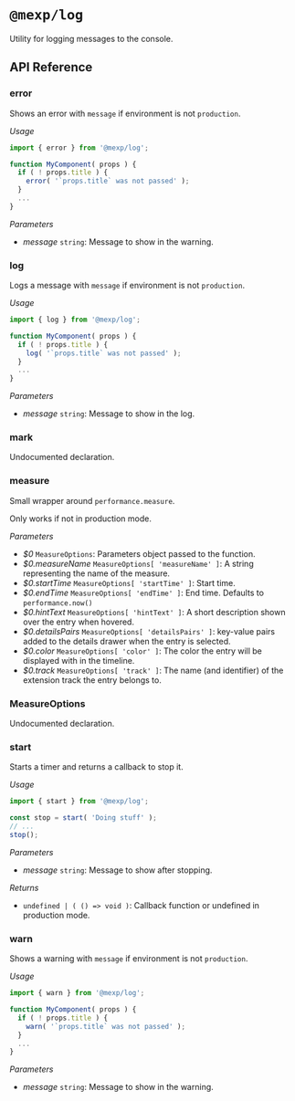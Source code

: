 # `@mexp/log`

Utility for logging messages to the console.

## API Reference

<!-- START TOKEN(Autogenerated API docs) -->

### error

Shows an error with `message` if environment is not `production`.

_Usage_

```js
import { error } from '@mexp/log';

function MyComponent( props ) {
  if ( ! props.title ) {
    error( '`props.title` was not passed' );
  }
  ...
}
```

_Parameters_

-   _message_ `string`: Message to show in the warning.

### log

Logs a message with `message` if environment is not `production`.

_Usage_

```js
import { log } from '@mexp/log';

function MyComponent( props ) {
  if ( ! props.title ) {
    log( '`props.title` was not passed' );
  }
  ...
}
```

_Parameters_

-   _message_ `string`: Message to show in the log.

### mark

Undocumented declaration.

### measure

Small wrapper around `performance.measure`.

Only works if not in production mode.

_Parameters_

-   _$0_ `MeasureOptions`: Parameters object passed to the function.
-   _$0.measureName_ `MeasureOptions[ 'measureName' ]`: A string representing the name of the measure.
-   _$0.startTime_ `MeasureOptions[ 'startTime' ]`: Start time.
-   _$0.endTime_ `MeasureOptions[ 'endTime' ]`: End time. Defaults to `performance.now()`
-   _$0.hintText_ `MeasureOptions[ 'hintText' ]`: A short description shown over the entry when hovered.
-   _$0.detailsPairs_ `MeasureOptions[ 'detailsPairs' ]`: key-value pairs added to the details drawer when the entry is selected.
-   _$0.color_ `MeasureOptions[ 'color' ]`: The color the entry will be displayed with in the timeline.
-   _$0.track_ `MeasureOptions[ 'track' ]`: The name (and identifier) of the extension track the entry belongs to.

### MeasureOptions

Undocumented declaration.

### start

Starts a timer and returns a callback to stop it.

_Usage_

```js
import { start } from '@mexp/log';

const stop = start( 'Doing stuff' );
// ...
stop();
```

_Parameters_

-   _message_ `string`: Message to show after stopping.

_Returns_

-   `undefined | ( () => void )`: Callback function or undefined in production mode.

### warn

Shows a warning with `message` if environment is not `production`.

_Usage_

```js
import { warn } from '@mexp/log';

function MyComponent( props ) {
  if ( ! props.title ) {
    warn( '`props.title` was not passed' );
  }
  ...
}
```

_Parameters_

-   _message_ `string`: Message to show in the warning.


<!-- END TOKEN(Autogenerated API docs) -->
